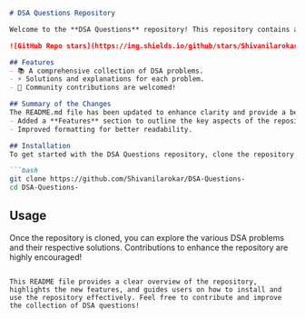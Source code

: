 ```markdown
# DSA Questions Repository

Welcome to the **DSA Questions** repository! This repository contains a collection of Data Structures and Algorithms (DSA) problems designed to help you enhance your coding skills.

![GitHub Repo stars](https://img.shields.io/github/stars/Shivanilarokar/DSA-Questions-) ![GitHub forks](https://img.shields.io/github/forks/Shivanilarokar/DSA-Questions-) ![GitHub issues](https://img.shields.io/github/issues/Shivanilarokar/DSA-Questions-)

## Features
- 📚 A comprehensive collection of DSA problems.
- ⚡ Solutions and explanations for each problem.
- 🤝 Community contributions are welcomed!

## Summary of the Changes
The README.md file has been updated to enhance clarity and provide a better user experience. Recent changes include:
- Added a **Features** section to outline the key aspects of the repository.
- Improved formatting for better readability.

## Installation
To get started with the DSA Questions repository, clone the repository using the following command:

```bash
git clone https://github.com/Shivanilarokar/DSA-Questions-
cd DSA-Questions-
```

## Usage
Once the repository is cloned, you can explore the various DSA problems and their respective solutions. Contributions to enhance the repository are highly encouraged!

```

This README file provides a clear overview of the repository, highlights the new features, and guides users on how to install and use the repository effectively. Feel free to contribute and improve the collection of DSA questions!
```